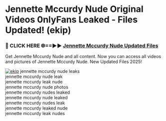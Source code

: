 # Jennette Mccurdy Nude Original Videos 0nlyFans Leaked - Files Updated! (ekip)

<h3>🔴 CLICK HERE 🌐==►► <a href="https://tinyurl.com/yc6ubb5a" rel="nofollow">Jennette Mccurdy Nude Updated Files</a></h3>

Get Jennette Mccurdy Nude and all content. Now you can access all videos and pictures of Jennette Mccurdy Nude. New Updated Files 2025!

[![ekip](https://i.imgur.com/7eu0CRL.gif)](https://tinyurl.com/yc6ubb5a)
jennette mccurdy nude leaks<br>
jennette mccurdy nude leak<br>
jennette mccurdy leak nude<br>
jennette mccurdy nude photos<br>
jennette mccurdy nudes leaked<br>
jennette mccurdy nude leaked<br>
jennette mccurdy nudes leak<br>
jennette mccurdy leaked nude<br>
jennette mccurdy leak nudes
